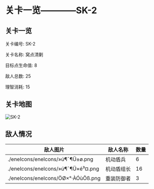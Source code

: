 # 关卡一览————SK-2


## 关卡一览

关卡编号: SK-2

关卡名称: 窝点清剿

目标点生命值: 8

敌人总数: 25

理智消耗: 15


## 关卡地图
![SK-2](./oprMap/SK-2.png)

## 敌人情况

| 敌人图片 | 敌人名称 | 数量  |
|---------|-----|-----|
| ./eneIcons/eneIcons/»ú¶¯¶Ü±ø.png| 机动盾兵  |   6  |
| ./eneIcons/eneIcons/»ú¶¯¶Ü×é³¤.png| 机动盾组长  |   16  |
| ./eneIcons/eneIcons/ÖØ×°·ÀÓùÕß.png| 重装防御者  |   3  |
